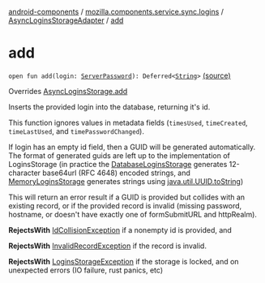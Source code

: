 [android-components](../../index.md) / [mozilla.components.service.sync.logins](../index.md) / [AsyncLoginsStorageAdapter](index.md) / [add](./add.md)

# add

`open fun add(login: `[`ServerPassword`](../-server-password.md)`): Deferred<`[`String`](https://kotlinlang.org/api/latest/jvm/stdlib/kotlin/-string/index.html)`>` [(source)](https://github.com/mozilla-mobile/android-components/blob/master/components/service/sync-logins/src/main/java/mozilla/components/service/sync/logins/AsyncLoginsStorage.kt#L337)

Overrides [AsyncLoginsStorage.add](../-async-logins-storage/add.md)

Inserts the provided login into the database, returning it's id.

This function ignores values in metadata fields (`timesUsed`,
`timeCreated`, `timeLastUsed`, and `timePasswordChanged`).

If login has an empty id field, then a GUID will be
generated automatically. The format of generated guids
are left up to the implementation of LoginsStorage (in
practice the [DatabaseLoginsStorage](#) generates 12-character
base64url (RFC 4648) encoded strings, and [MemoryLoginsStorage](#)
generates strings using [java.util.UUID.toString](https://developer.android.com/reference/java/util/UUID.html#toString()))

This will return an error result if a GUID is provided but
collides with an existing record, or if the provided record
is invalid (missing password, hostname, or doesn't have exactly
one of formSubmitURL and httpRealm).

**RejectsWith**
[IdCollisionException](../-id-collision-exception.md) if a nonempty id is provided, and

**RejectsWith**
[InvalidRecordException](../-invalid-record-exception.md) if the record is invalid.

**RejectsWith**
[LoginsStorageException](../-logins-storage-exception.md) if the storage is locked, and on unexpected
    errors (IO failure, rust panics, etc)

